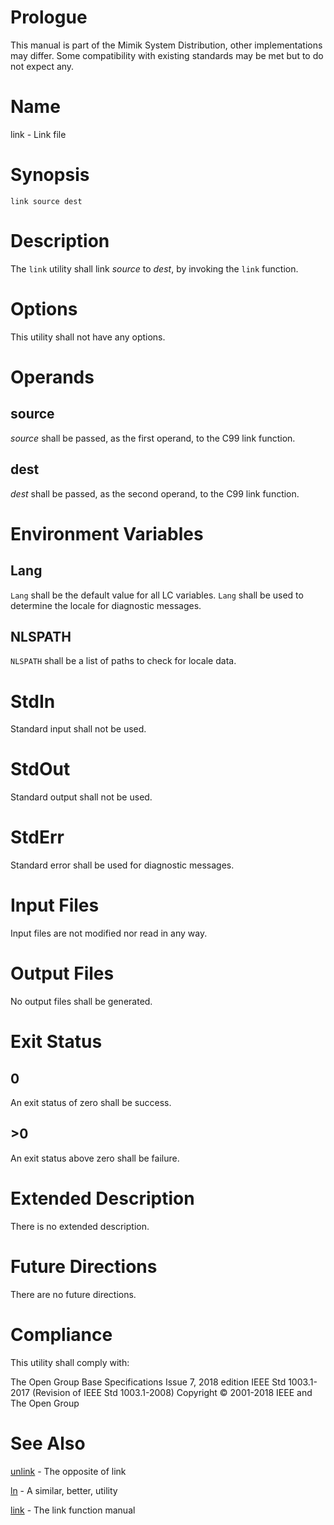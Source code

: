 # Prologue

This manual is part of the Mimik System Distribution, other implementations may differ. Some compatibility with existing standards may be met but to do not expect any.


# Name

link - Link file


# Synopsis

`link source dest`


# Description

The `link` utility shall link *source* to *dest*, by invoking the `link` function.


# Options

This utility shall not have any options.


# Operands

## source

*source* shall be passed, as the first operand, to the C99 link function.

## dest

*dest* shall be passed, as the second operand, to the C99 link function.


# Environment Variables

## Lang

`Lang` shall be the default value for all LC variables. `Lang` shall be used to determine the locale for diagnostic messages.

## NLSPATH

`NLSPATH` shall be a list of paths to check for locale data.


# StdIn

Standard input shall not be used.


# StdOut

Standard output shall not be used.


# StdErr

Standard error shall be used for diagnostic messages.


# Input Files

Input files are not modified nor read in any way.


# Output Files

No output files shall be generated.


# Exit Status

## 0

An exit status of zero shall be success.

## >0

An exit status above zero shall be failure.


# Extended Description

There is no extended description.


# Future Directions

There are no future directions.


# Compliance

This utility shall comply with:

The Open Group Base Specifications Issue 7, 2018 edition
IEEE Std 1003.1-2017 (Revision of IEEE Std 1003.1-2008)
Copyright © 2001-2018 IEEE and The Open Group


# See Also

[unlink](unlink.1) - The opposite of link

[ln](ln.1) - A similar, better, utility

[link](link.3) - The link function manual
